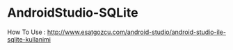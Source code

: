 # AndroidStudio-SQLite

How To Use : http://www.esatgozcu.com/android-studio/android-studio-ile-sqlite-kullanimi
